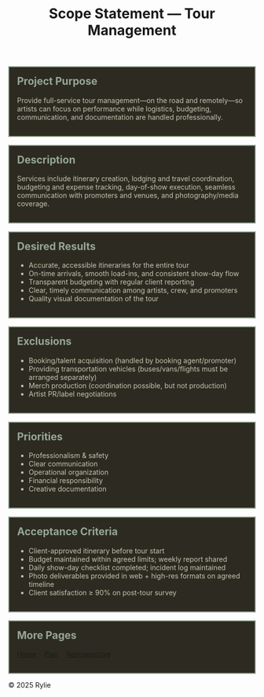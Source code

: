 <!doctype html>
<html lang="en">
<head>
  <meta charset="utf-8">
  <meta name="viewport" content="width=device-width,initial-scale=1">
  <title>Scope Statement</title>
 <link rel="stylesheet" href="style.css">

  <style>
    .cards { display: grid; gap: 16px; }
    .card {
      background-color: #2d2b21;
      color: #c4c5b0;
      border: 2px solid #96a796;
      padding: 16px;
    }
    .card h2 { color: #96a796; margin-top: 0; }
    nav ul { list-style: none; padding-left: 0; display: flex; gap: 1rem; flex-wrap: wrap; }
  </style>
</head>
<body>
  <header>
    <h1>Scope Statement — Tour Management</h1>
  </header>

  <main class="cards">
    <section class="card">
      <h2>Project Purpose</h2>
      <p>Provide full-service tour management—on the road and remotely—so artists can focus on performance while logistics, budgeting, communication, and documentation are handled professionally.</p>
 </section>

   <section class="card">
      <h2>Description</h2>
      <p>Services include itinerary creation, lodging and travel coordination, budgeting and expense tracking, day-of-show execution, seamless communication with promoters and venues, and photography/media coverage.</p>
 </section>

  <section class="card">
      <h2>Desired Results</h2>
      <ul>
        <li>Accurate, accessible itineraries for the entire tour</li>
        <li>On-time arrivals, smooth load-ins, and consistent show-day flow</li>
        <li>Transparent budgeting with regular client reporting</li>
        <li>Clear, timely communication among artists, crew, and promoters</li>
        <li>Quality visual documentation of the tour</li>
      </ul>
    </section>

  <section class="card">
      <h2>Exclusions</h2>
      <ul>
        <li>Booking/talent acquisition (handled by booking agent/promoter)</li>
        <li>Providing transportation vehicles (buses/vans/flights must be arranged separately)</li>
        <li>Merch production (coordination possible, but not production)</li>
        <li>Artist PR/label negotiations</li>
      </ul>
    </section>

   <section class="card">
      <h2>Priorities</h2>
      <ul>
        <li>Professionalism & safety</li>
        <li>Clear communication</li>
        <li>Operational organization</li>
        <li>Financial responsibility</li>
        <li>Creative documentation</li>
      </ul>
    </section>

  <section class="card">
      <h2>Acceptance Criteria</h2>
      <ul>
        <li>Client-approved itinerary before tour start</li>
        <li>Budget maintained within agreed limits; weekly report shared</li>
        <li>Daily show-day checklist completed; incident log maintained</li>
        <li>Photo deliverables provided in web + high-res formats on agreed timeline</li>
        <li>Client satisfaction ≥ 90% on post-tour survey</li>
      </ul>
    </section>

   <nav class="card" aria-label="Other pages">
      <h2>More Pages</h2>
      <ul>
        <li><a href="index.html">Home</a></li>
        <li><a href="plan.html">Plan</a></li>
        <li><a href="retrospective.html">Retrospective</a></li>
      </ul>
    </nav>
  </main>

  <footer><p>&copy; 2025 Rylie</p></footer>
</body>
</html>
<!doctype html>